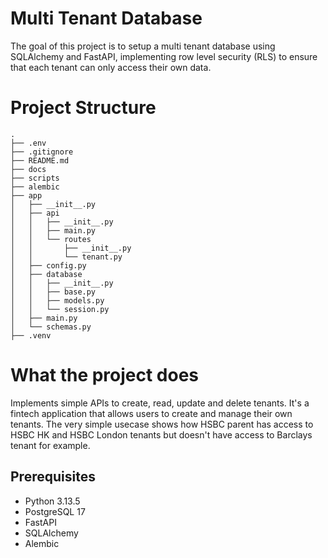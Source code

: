 # Multi Tenant Database

The goal of this project is to setup a multi tenant database using SQLAlchemy and FastAPI, implementing row level security (RLS) to ensure that each tenant can only access their own data.

# Project Structure

```
.
├── .env
├── .gitignore
├── README.md
├── docs
├── scripts
├── alembic
├── app
│   ├── __init__.py
│   ├── api
│   │   ├── __init__.py
│   │   ├── main.py
│   │   └── routes
│   │       ├── __init__.py
│   │       └── tenant.py
│   ├── config.py
│   ├── database
│   │   ├── __init__.py
│   │   ├── base.py
│   │   ├── models.py
│   │   └── session.py
│   ├── main.py
│   └── schemas.py
├── .venv
```

# What the project does

Implements simple APIs to create, read, update and delete tenants. It's a fintech application that allows users to create and manage their own tenants.
The very simple usecase shows how HSBC parent has access to HSBC HK and HSBC London tenants but doesn't have access to Barclays tenant for example.

## Prerequisites

- Python 3.13.5
- PostgreSQL 17
- FastAPI
- SQLAlchemy
- Alembic
